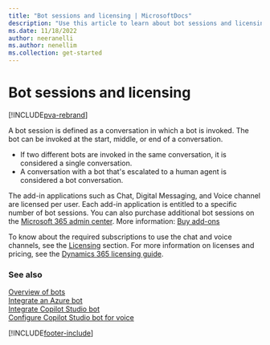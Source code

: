 ```yaml
---
title: "Bot sessions and licensing | MicrosoftDocs"
description: "Use this article to learn about bot sessions and licensing in Omnichannel for Customer Service."
ms.date: 11/18/2022
author: neeranelli
ms.author: nenellim
ms.collection: get-started
---
```


# Bot sessions and licensing

[!INCLUDE[pva-rebrand](../includes/cc-pva-rebrand.md)]

A bot session is defined as a conversation in which a bot is invoked. The bot can be invoked at the start, middle, or end of a conversation.

- If two different bots are invoked in the same conversation, it is considered a single conversation.
- A conversation with a bot that's escalated to a human agent is considered a bot conversation.

The add-in applications such as Chat, Digital Messaging, and Voice channel are licensed per user. Each add-in application is entitled to a specific number of bot sessions. You can also purchase additional bot sessions on the [Microsoft 365 admin center](https://go.microsoft.com/fwlink/?LinkId=866544). More information: [Buy add-ons](/microsoft-365/commerce/buy-or-edit-an-add-on?view=o365-worldwide&preserve-view=true)

To know about the required subscriptions to use the chat and voice channels, see the [Licensing](system-requirements-omnichannel.md#licensing) section. For more information on licenses and pricing, see the [Dynamics 365 licensing guide](https://go.microsoft.com/fwlink/p/?LinkId=866544).



### See also

[Overview of bots](overview-bots.md)  
[Integrate an Azure bot](configure-bot-azure.md)  
[Integrate Copilot Studio bot](configure-bot-virtual-agent.md)  
[Configure Copilot Studio bot for voice](voice-channel-pva-bots.md)  

[!INCLUDE[footer-include](../includes/footer-banner.md)]
